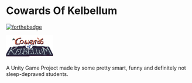 # Cowards Of Kelbellum

[![forthebadge](https://forthebadge.com/images/badges/works-on-my-machine.svg)](https://forthebadge.com)

![COK LOGO](https://github.com/gaetan144hz/Cowards_Of_Kelbellum/blob/31bba71b29fd3bed8e97966b737b16865bb73754/TITLE.png?raw=true)

A Unity Game Project made by some pretty smart, funny and definitely not sleep-depraved students.
